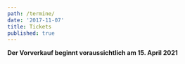 ```yaml
---
path: /termine/
date: '2017-11-07'
title: Tickets
published: true
---
```


**Der Vorverkauf beginnt voraussichtlich am 15. April 2021**

  

